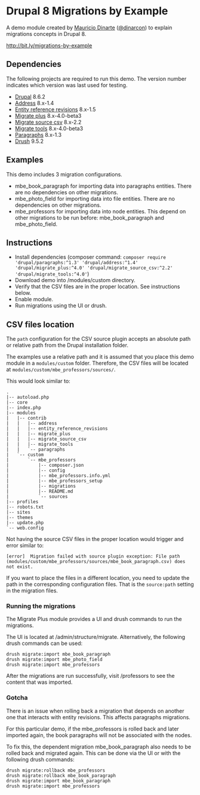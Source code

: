 # Drupal 8 Migrations by Example

A demo module created by [Mauricio Dinarte](https://www.drupal.org/u/dinarcon) ([@dinarcon](https://twitter.com/dinarcon)) to explain migrations concepts in Drupal 8.

http://bit.ly/migrations-by-example

## Dependencies

The following projects are required to run this demo. The version number indicates which version was last used for testing.
 
* [Drupal](https://www.drupal.org/project/drupal) 8.6.2
* [Address](https://www.drupal.org/project/address) 8.x-1.4
* [Entity reference revisions](https://www.drupal.org/project/entity_reference_revisions) 8.x-1.5
* [Migrate plus](https://www.drupal.org/project/migrate_plus) 8.x-4.0-beta3
* [Migrate source csv](https://www.drupal.org/project/migrate_source_csv) 8.x-2.2
* [Migrate tools](https://www.drupal.org/project/migrate_tools) 8.x-4.0-beta3
* [Paragraphs](https://www.drupal.org/project/paragraphs) 8.x-1.3
* [Drush](https://github.com/drush-ops/drush) 9.5.2

## Examples

This demo includes 3 migration configurations.

* mbe_book_paragraph for importing data into paragraphs entities. There are no dependencies on other migrations.
* mbe_photo_field for importing data into file entities. There are no dependencies on other migrations.
* mbe_professors for importing data into node entities. This depend on other migrations to be run before: mbe_book_paragraph and mbe_photo_field.

## Instructions

* Install dependencies (composer command: `composer require 'drupal/paragraphs:^1.3' 'drupal/address:^1.4' 'drupal/migrate_plus:^4.0' 'drupal/migrate_source_csv:^2.2' 'drupal/migrate_tools:^4.0'`)
* Download demo into /modules/custom directory.
* Verify that the CSV files are in the proper location. See instructions below.
* Enable module.
* Run migrations using the UI or drush.

## CSV files location

The `path` configuration for the CSV source plugin accepts an absolute path or relative path from the Drupal installation folder.

The examples use a relative path and it is assumed that you place this demo module in a `modules/custom` folder. Therefore, the CSV files will be located at `modules/custom/mbe_professors/sources/`.

This would look similar to:

```
.
|-- autoload.php
|-- core
|-- index.php
|-- modules
|   |-- contrib
|   |   |-- address
|   |   |-- entity_reference_revisions
|   |   |-- migrate_plus
|   |   |-- migrate_source_csv
|   |   |-- migrate_tools
|   |   `-- paragraphs
|   `-- custom
|       `-- mbe_professors
|           |-- composer.json
|           |-- config
|           |-- mbe_professors.info.yml
|           |-- mbe_professors_setup
|           |-- migrations
|           |-- README.md
|           `-- sources
|-- profiles
|-- robots.txt
|-- sites
|-- themes
|-- update.php
`-- web.config
``` 

Not having the source CSV files in the proper location would trigger and error similar to:

```
[error]  Migration failed with source plugin exception: File path (modules/custom/mbe_professors/sources/mbe_book_paragraph.csv) does not exist.
```

If you want to place the files in a different location, you need to update the path in the corresponding configuration files. That is the `source:path` setting in the migration files.

### Running the migrations

The Migrate Plus module provides a UI and drush commands to run the migrations.

The UI is located at /admin/structure/migrate. Alternatively, the following drush commands can be used:

```
drush migrate:import mbe_book_paragraph
drush migrate:import mbe_photo_field
drush migrate:import mbe_professors
```

After the migrations are run successfully, visit /professors to see the content that was imported.

### Gotcha

There is an issue when rolling back a migration that depends on another one that interacts with entity revisions. This affects paragraphs migrations.

For this particular demo, if the mbe_professors is rolled back and later imported again, the book paragraphs will not be associated with the nodes.

To fix this, the dependent migration mbe_book_paragraph also needs to be rolled back and migrated again. This can be done via the UI or with the following drush commands:

```
drush migrate:rollback mbe_professors
drush migrate:rollback mbe_book_paragraph
drush migrate:import mbe_book_paragraph
drush migrate:import mbe_professors
```
